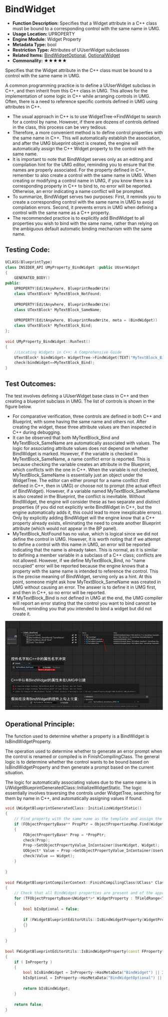 # BindWidget

- **Function Description:** Specifies that a Widget attribute in a C++ class must be bound to a corresponding control with the same name in UMG.
- **Usage Location:** UPROPERTY
- **Engine Module:** Widget Property
- **Metadata Type:** bool
- **Restriction Type:** Attributes of UUserWidget subclasses
- **Related Items:** [BindWidgetOptional](../BindWidgetOptional/BindWidgetOptional.md), [OptionalWidget](../OptionalWidget.md)
- **Commonality:** ★★★★★

Specifies that the Widget attribute in the C++ class must be bound to a control with the same name in UMG.

A common programming practice is to define a UUserWidget subclass in C++, and then inherit from this C++ class in UMG. This allows for the implementation of some logic in C++ while arranging controls in UMG. Often, there is a need to reference specific controls defined in UMG using attributes in C++.

- The usual approach in C++ is to use WidgetTree->FindWidget to search for a control by name. However, if there are dozens of controls defined in the class, this process can be very tedious.
- Therefore, a more convenient method is to define control properties with the same name in C++. This will automatically establish the association, and after the UMG blueprint object is created, the engine will automatically assign the C++ Widget property to the control with the same name.
- It is important to note that BindWidget serves only as an editing and compilation hint for the UMG editor, reminding you to ensure that the names are properly associated. For the property defined in C++, remember to also create a control with the same name in UMG. When creating or modifying a control name in UMG, if you know there is a corresponding property in C++ to bind to, no error will be reported. Otherwise, an error indicating a name conflict will be prompted.
- To summarize, BindWidget serves two purposes: First, it reminds you to create a corresponding control with the same name in UMG to avoid compilation errors. Second, it prevents errors in UMG when defining a control with the same name as a C++ property.
- The recommended practice is to explicitly add BindWidget to all properties you wish to bind with the same name, rather than relying on the ambiguous default automatic binding mechanism with the same name.

## Testing Code:

```cpp
UCLASS(BlueprintType)
class INSIDER_API UMyProperty_BindWidget :public UUserWidget
{
	GENERATED_BODY()
public:
	UPROPERTY(EditAnywhere, BlueprintReadWrite)
	class UTextBlock* MyTextBlock_NotFound;

	UPROPERTY(EditAnywhere, BlueprintReadWrite)
	class UTextBlock* MyTextBlock_SameName;

	UPROPERTY(EditAnywhere, BlueprintReadWrite, meta = (BindWidget))
	class UTextBlock* MyTextBlock_Bind;
};

void UMyProperty_BindWidget::RunTest()
{
	//Locating Widgets in C++: A Comprehensive Guide
	UTextBlock* bindWidget= WidgetTree->FindWidget(TEXT("MyTextBlock_Bind"));
	check(bindWidget==MyTextBlock_Bind);
}
```

## Test Outcomes:

The test involves defining a UUserWidget base class in C++ and then creating a blueprint subclass in UMG. The list of controls is shown in the figure below.

- For comparative verification, three controls are defined in both C++ and Blueprint, with some having the same name and others not. After creating the widget, these three attribute values are then inspected in C++ during debugging.
- It can be observed that both MyTextBlock_Bind and MyTextBlock_SameName are automatically associated with values. The logic for associating attribute values does not depend on whether BindWidget is marked. However, if the variable is checked in MyTextBlock_SameName, a name conflict error is reported. This is because checking the variable creates an attribute in the Blueprint, which conflicts with the one in C++. When the variable is not checked, MyTextBlock_SameName is essentially just an object under the WidgetTree. The editor can either prompt for a name conflict (first defined in C++, then in UMG) or choose not to prompt (the actual effect of BindWidget). However, if a variable named MyTextBlock_SameName is also created in the Blueprint, the conflict is inevitable. Without BindWidget, the engine will consider these as two separate and distinct properties (if you did not explicitly write BindWidget in C++, but the engine automatically adds it, this could lead to more inexplicable errors). Only by explicitly adding BindWidget will the engine know that a C++ property already exists, eliminating the need to create another Blueprint attribute (which would not appear in the BP panel).
- MyTextBlock_NotFound has no value, which is logical since we did not define the control in UMG. However, it is worth noting that if we attempt to define a control with this name in UMG, an error will be reported indicating that the name is already taken. This is normal, as it is similar to defining a member variable in a subclass of a C++ class; conflicts are not allowed. However, if we define MyTextBlock_Bind, no "name occupied" error will be reported because the engine knows that a property with the same name is intended to reference the control. This is the precise meaning of BindWidget, serving only as a hint. At this point, someone might ask how MyTextBlock_SameName was created in UMG without causing an error. The answer is to define it in UMG first, and then in C++, so no error will be reported.
- If MyTextBlock_Bind is not defined in UMG at the end, the UMG compiler will report an error stating that the control you want to bind cannot be found, reminding you that you intended to bind a widget but did not create it.

![Untitled](Untitled.png)

## Operational Principle:

The function used to determine whether a property is a BindWidget is IsBindWidgetProperty.

The operation used to determine whether to generate an error prompt when the control is renamed or compiled is in FinishCompilingClass. The general logic is to determine whether the control wants to be bound based on IsBindWidgetProperty and then generate a prompt based on the current situation.

The logic for automatically associating values due to the same name is in UWidgetBlueprintGeneratedClass::InitializeWidgetStatic. The logic essentially involves traversing the controls under WidgetTree, searching for them by name in C++, and automatically assigning values if found.

```cpp
void UWidgetBlueprintGeneratedClass::InitializeWidgetStatic()
{
	// Find property with the same name as the template and assign the new widget to it.
	if (FObjectPropertyBase** PropPtr = ObjectPropertiesMap.Find(Widget->GetFName()))
	{
		FObjectPropertyBase* Prop = *PropPtr;
		check(Prop);
		Prop->SetObjectPropertyValue_InContainer(UserWidget, Widget);
		UObject* Value = Prop->GetObjectPropertyValue_InContainer(UserWidget);
		check(Value == Widget);
	}

}

void FWidgetBlueprintCompilerContext::FinishCompilingClass(UClass* Class)
{
	// Check that all BindWidget properties are present and of the appropriate type
	for (TFObjectPropertyBase<UWidget*>* WidgetProperty : TFieldRange<TFObjectPropertyBase<UWidget*>>(ParentClass))
	{
		bool bIsOptional = false;

		if (FWidgetBlueprintEditorUtils::IsBindWidgetProperty(WidgetProperty, bIsOptional))
		{}
	}

}

bool FWidgetBlueprintEditorUtils::IsBindWidgetProperty(const FProperty* InProperty, bool& bIsOptional)
{
	if ( InProperty )
	{
		bool bIsBindWidget = InProperty->HasMetaData("BindWidget") || InProperty->HasMetaData("BindWidgetOptional");
		bIsOptional = InProperty->HasMetaData("BindWidgetOptional") || ( InProperty->HasMetaData("OptionalWidget") || InProperty->GetBoolMetaData("OptionalWidget") );

		return bIsBindWidget;
	}

	return false;
}
```